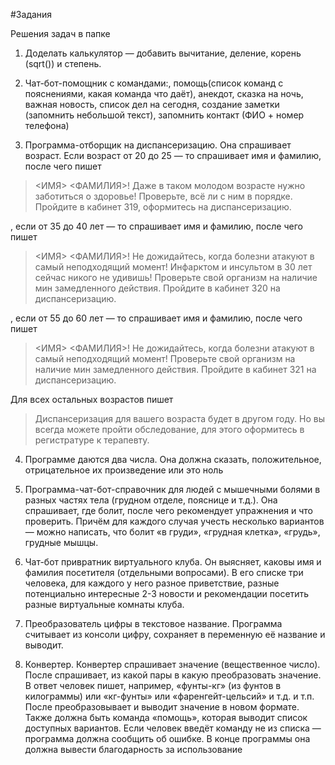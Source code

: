 #Задания

Решения задач в папке

1. Доделать калькулятор — добавить вычитание, деление, корень (sqrt()) и степень.
 
2. Чат-бот-помощник с командами:, помощь(список команд с пояснениями, какая команда что даёт), анекдот, сказка на ночь, важная новость, список дел на сегодня, создание заметки (запомнить небольшой текст), запомнить контакт (ФИО + номер телефона)

3. Программа-отборщик на диспансеризацию. Она спрашивает возраст. Если возраст от 20 до 25 — то спрашивает имя и фамилию, после чего пишет
> <ИМЯ> <ФАМИЛИЯ>! Даже в таком молодом возрасте нужно заботиться о здоровье!
Проверьте, всё ли с ним в порядке.
Пройдите в кабинет 319, оформитесь на диспансеризацию.


, если от 35 до 40 лет — то спрашивает имя и фамилию, после чего пишет
> <ИМЯ> <ФАМИЛИЯ>! Не дожидайтесь, когда болезни атакуют в самый неподходящий момент!
Инфарктом и инсультом в 30 лет сейчас никого не удивишь!
Проверьте свой организм на наличие мин замедленного действия.
Пройдите в кабинет 320 на диспансеризацию.


, если от  55 до 60 лет — то спрашивает имя и фамилию, после чего пишет
> <ИМЯ> <ФАМИЛИЯ>! Не дожидайтесь, когда болезни атакуют в самый неподходящий момент!
Проверьте свой организм на наличие мин замедленного действия.
Пройдите в кабинет 321 на диспансеризацию.


Для всех остальных возрастов пишет
> Диспансеризация для вашего возраста будет в другом году. Но вы всегда можете пройти обследование, для этого оформитесь в регистратуре к терапевту.



4. Программе даются два числа. Она должна сказать, положительное, отрицательное их произведение или это ноль

5. Программа-чат-бот-справочник для людей с мышечными болями в разных частях тела (грудном отделе, пояснице и т.д.). Она спрашивает, где болит, после чего рекомендует упражнения и что проверить. Причём для каждого случая учесть несколько вариантов — можно написать, что болит «в груди», «грудная клетка», «грудь», грудные мышцы.

6. Чат-бот привратник виртуального клуба. Он выясняет, каковы имя и фамилия посетителя (отдельными вопросами). В его списке три человека, для каждого у него разное приветствие, разные потенциально интересные 2-3 новости и рекомендации посетить разные виртуальные комнаты клуба.
7. Преобразователь цифры в текстовое название. Программа считывает из консоли цифру, сохраняет в переменную её название и выводит.

8. Конвертер. Конвертер спрашивает значение (вещественное число). После спрашивает, из какой пары в какую преобразовать значение. В ответ человек пишет, например, «фунты-кг» (из фунтов в килограммы) или  «кг-фунты» или «фаренгейт-цельсий» и т.д. и т.п. После преобразовывает и выводит значение в новом формате. Также должна быть команда «помощь», которая выводит список доступных вариантов. Если человек введёт команду не из списка — программа должна сообщить об ошибке. В конце программы она должна вывести благодарность за использование
